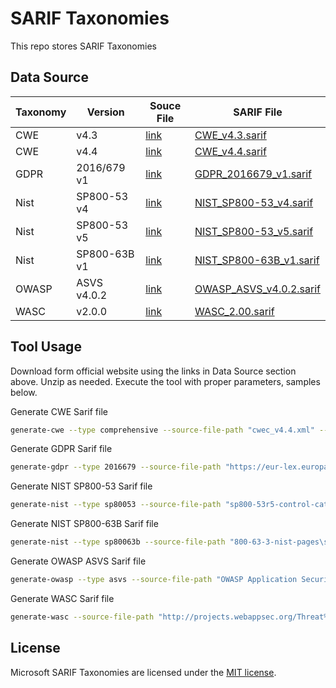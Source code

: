 # SARIF Taxonomies

This repo stores SARIF Taxonomies

## Data Source

| **Taxonomy** | **Version** | **Souce File** | **SARIF File** |
-----|-----|-----|-----
CWE | v4.3 | [link](https://cwe.mitre.org/data/xml/cwec_v4.3.xml.zip) | [CWE_v4.3.sarif](CWE_v4.3.sarif)
CWE| v4.4 | [link](https://cwe.mitre.org/data/xml/cwec_v4.4.xml.zip) | [CWE_v4.4.sarif](CWE_v4.4.sarif)
GDPR | 2016/679 v1 | [link](https://eur-lex.europa.eu/legal-content/EN/TXT/HTML/?uri=CELEX:02016R0679-20160504&from=EN) | [GDPR_2016679_v1.sarif](GDPR_2016679_v1.sarif)
Nist | SP800-53 v4 | [link](https://raw.githubusercontent.com/usnistgov/oscal-content/master/nist.gov/SP800-53/rev4/json/NIST_SP-800-53_rev4_catalog.json) | [NIST_SP800-53_v4.sarif](NIST_SP800-53_v4.sarif)
Nist | SP800-53 v5 | [link](https://csrc.nist.gov/CSRC/media/Publications/sp/800-53/rev-5/final/documents/sp800-53r5-control-catalog.xlsx) | [NIST_SP800-53_v5.sarif](NIST_SP800-53_v5.sarif)
Nist | SP800-63B v1 | [link](https://pages.nist.gov/800-63-3/sp800-63b.html) | [NIST_SP800-63B_v1.sarif](NIST_SP800-63B_v1.sarif)
OWASP | ASVS v4.0.2 | [link](https://github.com/OWASP/ASVS/raw/v4.0.2/4.0/docs/_en/OWASP%20Application%20Security%20Verification%20Standard%204.0.2-en.csv) | [OWASP_ASVS_v4.0.2.sarif](OWASP_ASVS_v4.0.2.sarif)
WASC | v2.0.0 | [link](http://projects.webappsec.org/Threat%20Classification%20Taxonomy%20Cross%20Reference%20View) |[WASC_2.00.sarif](WASC_2.00.sarif)

## Tool Usage

Download form official website using the links in Data Source section above. Unzip as needed.
Execute the tool with proper parameters, samples below.

Generate CWE Sarif file

```bash
generate-cwe --type comprehensive --source-file-path "cwec_v4.4.xml" --target-file-path "CWE_v4.4.sarif" --version "4.4" --release-date "2020-12-10"
```

Generate GDPR Sarif file

```bash
generate-gdpr --type 2016679 --source-file-path "https://eur-lex.europa.eu/legal-content/EN/TXT/HTML/?uri=CELEX:02016R0679-20160504&from=EN" --target-file-path "..\..\..\..\..\GDPR_2016679_v1.sarif" --version "1" --release-date "2016-04-27"
```

Generate NIST SP800-53 Sarif file

```bash
generate-nist --type sp80053 --source-file-path "sp800-53r5-control-catalog.csv" --target-file-path "NIST_SP800-53_v5.sarif" --version "5" --release-date "2020-12-10"
```

Generate NIST SP800-63B Sarif file

```bash
generate-nist --type sp80063b --source-file-path "800-63-3-nist-pages\sp800-63b" --target-file-path "NIST_SP800-63B_v1.sarif" --version "1" --release-date "2020-03-02"
```

Generate OWASP ASVS Sarif file

```bash
generate-owasp --type asvs --source-file-path "OWASP Application Security Verification Standard 4.0.2-en.csv" --target-file-path "OWASP_ASVS_v4.0.2.sarif" --version "4.0.2" --release-date "2020-10-01"
```

Generate WASC Sarif file

```bash
generate-wasc --source-file-path "http://projects.webappsec.org/Threat%20Classification%20Taxonomy%20Cross%20Reference%20View" --target-file-path "..\..\..\..\..\WASC_2.00.sarif" --version "2.00" --release-date "2010-01-01"
```

## License

Microsoft SARIF Taxonomies are licensed under the [MIT license](https://github.com/microsoft/sarif-visualstudio-extension/blob/main/LICENSE).
